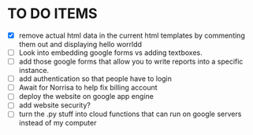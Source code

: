 
# TO DO ITEMS
- [x] remove actual html data in the current html templates by commenting them out and displaying hello worrldd
- [ ] Look into embedding google forms vs adding textboxes. 
-  [ ] add those google forms that allow you to write reports into a specific instance. 
- [ ] add authentication so that people have to login 
- [ ] Await for Norrisa to help fix billing account 
- [ ]  deploy the website on google app engine  
- [ ] add website security?
- [ ] turn the .py stuff into cloud functions that can run on google servers instead of my computer 
